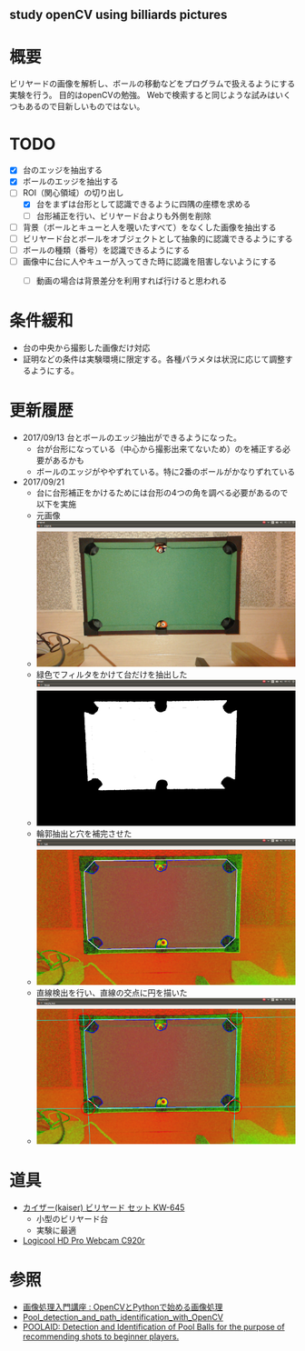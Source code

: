 study openCV using billiards pictures
---

# 概要

ビリヤードの画像を解析し、ボールの移動などをプログラムで扱えるようにする実験を行う。
目的はopenCVの勉強。
Webで検索すると同じような試みはいくつもあるので目新しいものではない。

# TODO

- [x] 台のエッジを抽出する
- [x] ボールのエッジを抽出する
- [ ] ROI（関心領域）の切り出し
  - [x] 台をまずは台形として認識できるように四隅の座標を求める
  - [ ] 台形補正を行い、ビリヤード台よりも外側を削除
- [ ] 背景（ボールとキューと人を覗いたすべて）をなくした画像を抽出する
- [ ] ビリヤード台とボールをオブジェクトとして抽象的に認識できるようにする
- [ ] ボールの種類（番号）を認識できるようにする
- [ ] 画像中に台に人やキューが入ってきた時に認識を阻害しないようにする
  - [ ] 動画の場合は背景差分を利用すれば行けると思われる


# 条件緩和

- 台の中央から撮影した画像だけ対応
- 証明などの条件は実験環境に限定する。各種パラメタは状況に応じて調整するようにする。

# 更新履歴

- 2017/09/13 台とボールのエッジ抽出ができるようになった。
  - 台が台形になっている（中心から撮影出来てないため）のを補正する必要があるかも
  - ボールのエッジがややずれている。特に2番のボールがかなりずれている
- 2017/09/21
  - 台に台形補正をかけるためには台形の4つの角を調べる必要があるので以下を実施
  - 元画像
  - ![元画像](./results/20170921/0.png)
  - 緑色でフィルタをかけて台だけを抽出した
  - ![緑色でフィルタをかけて台だけを抽出した](./results/20170921/1.png)
  - 輪郭抽出と穴を補完させた
  - ![輪郭抽出と穴を補完させた](./results/20170921/2.png)
  - 直線検出を行い、直線の交点に円を描いた
  - ![直線検出を行い、直線の交点に円を描いた](./results/20170921/3.png)

# 道具

- [カイザー(kaiser) ビリヤード セット KW-645](https://www.amazon.co.jp/%E3%82%AB%E3%82%A4%E3%82%B6%E3%83%BC-kaiser-%E3%83%93%E3%83%AA%E3%83%A4%E3%83%BC%E3%83%89-KW-645-%E3%83%86%E3%83%BC%E3%83%96%E3%83%AB/dp/B005IO0Z62/ref=sr_1_4?ie=UTF8&qid=1505972177&sr=8-4&keywords=%E3%83%93%E3%83%AA%E3%83%A4%E3%83%BC%E3%83%89%E5%8F%B0)
  - 小型のビリヤード台
  - 実験に最適
- [Logicool HD Pro Webcam C920r](https://www.logicool.co.jp/ja-jp/product/hd-pro-webcam-c920)

# 参照

- [画像処理入門講座 : OpenCVとPythonで始める画像処理](http://postd.cc/image-processing-101/)
- [Pool_detection_and_path_identification_with_OpenCV](http://curvetube.com/Pool_detection_and_path_identification_with_OpenCV/_3MW_o9KAWs.video)
- [POOL­AID: Detection and Identification of Pool Balls for the purpose of recommending shots to beginner players.](http://kastner.ucsd.edu/ryan/wp-content/uploads/sites/5/2014/03/admin/pool-aid.pdf)
